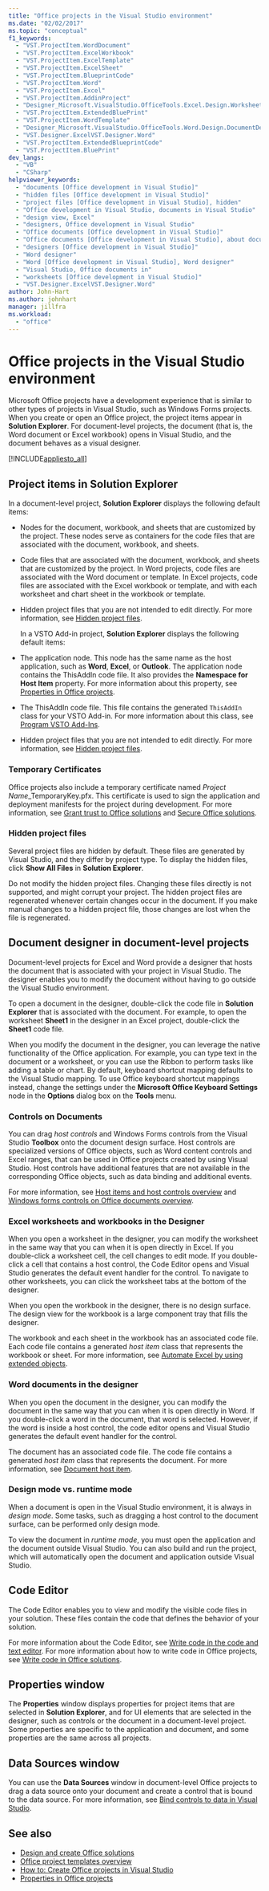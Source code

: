 ```yaml
---
title: "Office projects in the Visual Studio environment"
ms.date: "02/02/2017"
ms.topic: "conceptual"
f1_keywords:
  - "VST.ProjectItem.WordDocument"
  - "VST.ProjectItem.ExcelWorkbook"
  - "VST.ProjectItem.ExcelTemplate"
  - "VST.ProjectItem.ExcelSheet"
  - "VST.ProjectItem.BlueprintCode"
  - "VST.ProjectItem.Word"
  - "VST.ProjectItem.Excel"
  - "VST.ProjectItem.AddinProject"
  - "Designer_Microsoft.VisualStudio.OfficeTools.Excel.Design.WorksheetDesigner"
  - "VST.ProjectItem.ExtendedBluePrint"
  - "VST.ProjectItem.WordTemplate"
  - "Designer_Microsoft.VisualStudio.OfficeTools.Word.Design.DocumentDesigner"
  - "VST.Designer.ExcelVST.Designer.Word"
  - "VST.ProjectItem.ExtendedBlueprintCode"
  - "VST.ProjectItem.BluePrint"
dev_langs:
  - "VB"
  - "CSharp"
helpviewer_keywords:
  - "documents [Office development in Visual Studio]"
  - "hidden files [Office development in Visual Studio]"
  - "project files [Office development in Visual Studio], hidden"
  - "Office development in Visual Studio, documents in Visual Studio"
  - "design view, Excel"
  - "designers, Office development in Visual Studio"
  - "Office documents [Office development in Visual Studio]"
  - "Office documents [Office development in Visual Studio], about documents in Visual Studio"
  - "designers [Office development in Visual Studio]"
  - "Word designer"
  - "Word [Office development in Visual Studio], Word designer"
  - "Visual Studio, Office documents in"
  - "worksheets [Office development in Visual Studio]"
  - "VST.Designer.ExcelVST.Designer.Word"
author: John-Hart
ms.author: johnhart
manager: jillfra
ms.workload:
  - "office"
---
```

# Office projects in the Visual Studio environment
  Microsoft Office projects have a development experience that is similar to other types of projects in Visual Studio, such as Windows Forms projects. When you create or open an Office project, the project items appear in **Solution Explorer**. For document-level projects, the document (that is, the Word document or Excel workbook) opens in Visual Studio, and the document behaves as a visual designer.

 [!INCLUDE[appliesto_all](../vsto/includes/appliesto-all-md.md)]

## Project items in Solution Explorer
 In a document-level project, **Solution Explorer** displays the following default items:

- Nodes for the document, workbook, and sheets that are customized by the project. These nodes serve as containers for the code files that are associated with the document, workbook, and sheets.

- Code files that are associated with the document, workbook, and sheets that are customized by the project. In Word projects, code files are associated with the Word document or template. In Excel projects, code files are associated with the Excel workbook or template, and with each worksheet and chart sheet in the workbook or template.

- Hidden project files that you are not intended to edit directly. For more information, see [Hidden project files](#hiddenfiles).

  In a VSTO Add-in project, **Solution Explorer** displays the following default items:

- The application node. This node has the same name as the host application, such as **Word**, **Excel**, or **Outlook**. The application node contains the ThisAddIn code file. It also provides the **Namespace for Host Item** property. For more information about this property, see [Properties in Office projects](../vsto/properties-in-office-projects.md).

- The ThisAddIn code file. This file contains the generated `ThisAddIn` class for your VSTO Add-in. For more information about this class, see [Program VSTO Add-Ins](../vsto/programming-vsto-add-ins.md).

- Hidden project files that you are not intended to edit directly. For more information, see [Hidden project files](#hiddenfiles).

### Temporary Certificates
 Office projects also include a temporary certificate named *Project Name*_TemporaryKey.pfx. This certificate is used to sign the application and deployment manifests for the project during development. For more information, see [Grant trust to Office solutions](../vsto/granting-trust-to-office-solutions.md) and [Secure Office solutions](../vsto/securing-office-solutions.md).

### <a name="hiddenfiles"></a> Hidden project files
 Several project files are hidden by default. These files are generated by Visual Studio, and they differ by project type. To display the hidden files, click **Show All Files** in **Solution Explorer**.

 Do not modify the hidden project files. Changing these files directly is not supported, and might corrupt your project. The hidden project files are regenerated whenever certain changes occur in the document. If you make manual changes to a hidden project file, those changes are lost when the file is regenerated.

## Document designer in document-level projects
 Document-level projects for Excel and Word provide a designer that hosts the document that is associated with your project in Visual Studio. The designer enables you to modify the document without having to go outside the Visual Studio environment.

 To open a document in the designer, double-click the code file in **Solution Explorer** that is associated with the document. For example, to open the worksheet **Sheet1** in the designer in an Excel project, double-click the **Sheet1** code file.

 When you modify the document in the designer, you can leverage the native functionality of the Office application. For example, you can type text in the document or a worksheet, or you can use the Ribbon to perform tasks like adding a table or chart. By default, keyboard shortcut mapping defaults to the Visual Studio mapping. To use Office keyboard shortcut mappings instead, change the settings under the **Microsoft Office Keyboard Settings** node in the **Options** dialog box on the **Tools** menu.

### Controls on Documents
 You can drag *host controls* and Windows Forms controls from the Visual Studio **Toolbox** onto the document design surface. Host controls are specialized versions of Office objects, such as Word content controls and Excel ranges, that can be used in Office projects created by using Visual Studio. Host controls have additional features that are not available in the corresponding Office objects, such as data binding and additional events.

 For more information, see [Host items and host controls overview](../vsto/host-items-and-host-controls-overview.md) and [Windows forms controls on Office documents overview](../vsto/windows-forms-controls-on-office-documents-overview.md).

### Excel worksheets and workbooks in the Designer
 When you open a worksheet in the designer, you can modify the worksheet in the same way that you can when it is open directly in Excel. If you double-click a worksheet cell, the cell changes to edit mode. If you double-click a cell that contains a host control, the Code Editor opens and Visual Studio generates the default event handler for the control. To navigate to other worksheets, you can click the worksheet tabs at the bottom of the designer.

 When you open the workbook in the designer, there is no design surface. The design view for the workbook is a large component tray that fills the designer.

 The workbook and each sheet in the workbook has an associated code file. Each code file contains a generated *host item* class that represents the workbook or sheet. For more information, see [Automate Excel by using extended objects](../vsto/automating-excel-by-using-extended-objects.md).

### Word documents in the designer
 When you open the document in the designer, you can modify the document in the same way that you can when it is open directly in Word. If you double-click a word in the document, that word is selected. However, if the word is inside a host control, the code editor opens and Visual Studio generates the default event handler for the control.

 The document has an associated code file. The code file contains a generated *host item* class that represents the document. For more information, see [Document host item](../vsto/document-host-item.md).

### Design mode vs. runtime mode
 When a document is open in the Visual Studio environment, it is always in *design mode*. Some tasks, such as dragging a host control to the document surface, can be performed only design mode.

 To view the document in *runtime mode*, you must open the application and the document outside Visual Studio. You can also build and run the project, which will automatically open the document and application outside Visual Studio.

## Code Editor
 The Code Editor enables you to view and modify the visible code files in your solution. These files contain the code that defines the behavior of your solution.

 For more information about the Code Editor, see [Write code in the code and text editor](../ide/writing-code-in-the-code-and-text-editor.md). For more information about how to write code in Office projects, see [Write code in Office solutions](../vsto/writing-code-in-office-solutions.md).

## Properties window
 The **Properties** window displays properties for project items that are selected in **Solution Explorer**, and for UI elements that are selected in the designer, such as controls or the document in a document-level project. Some properties are specific to the application and document, and some properties are the same across all projects.

## Data Sources window
 You can use the **Data Sources** window in document-level Office projects to drag a data source onto your document and create a control that is bound to the data source. For more information, see [Bind controls to data in Visual Studio](../data-tools/bind-controls-to-data-in-visual-studio.md).

## See also

- [Design and create Office solutions](../vsto/designing-and-creating-office-solutions.md)
- [Office project templates overview](../vsto/office-project-templates-overview.md)
- [How to: Create Office projects in Visual Studio](../vsto/how-to-create-office-projects-in-visual-studio.md)
- [Properties in Office projects](../vsto/properties-in-office-projects.md)

